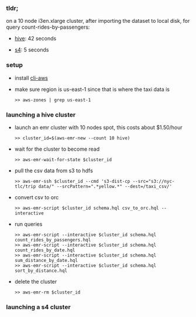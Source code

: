 ### tldr;

on a 10 node i3en.xlarge cluster, after importing the dataset to local disk, for query count-rides-by-passengers:

- [hive](./count_rides_by_passengers.hql): 42 seconds

- [s4](./count_rides_by_passengers.sh): 5 seconds

### setup

- install [cli-aws](https://github.com/nathants/cli-aws#installation)

- make sure region is us-east-1 since that is where the taxi data is
  ```
  >> aws-zones | grep us-east-1
  ```

### launching a hive cluster

- launch an emr cluster with 10 nodes spot, this costs about $1.50/hour
  ```
  >> cluster_id=$(aws-emr-new --count 10 hive)
  ```

- wait for the cluster to become read
  ```
  >> aws-emr-wait-for-state $cluster_id
  ```

- pull the csv data from s3 to hdfs
  ```
  >> aws-emr-ssh $cluster_id --cmd 's3-dist-cp --src="s3://nyc-tlc/trip data/" --srcPattern=".*yellow.*" --dest=/taxi_csv/'
  ```

- convert csv to orc
  ```
  >> aws-emr-script $cluster_id schema.hql csv_to_orc.hql --interactive
  ```

- run queries
  ```
  >> aws-emr-script --interactive $cluster_id schema.hql count_rides_by_passengers.hql
  >> aws-emr-script --interactive $cluster_id schema.hql count_rides_by_date.hql
  >> aws-emr-script --interactive $cluster_id schema.hql sum_distance_by_date.hql
  >> aws-emr-script --interactive $cluster_id schema.hql sort_by_distance.hql
  ```

- delete the cluster
  ```
  >> aws-emr-rm $cluster_id
  ```

### launching a s4 cluster
